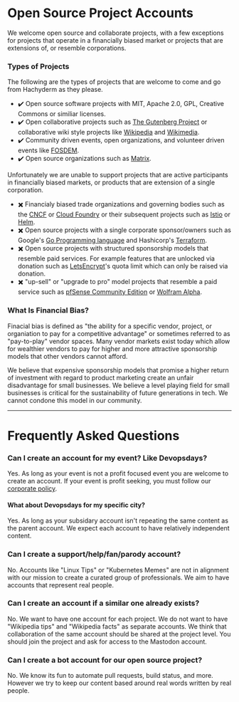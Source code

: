 # Open Source Project Accounts

We welcome open source and collaborate projects, with a few exceptions for projects that operate in a financially biased market or projects that are extensions of, or resemble corporations.

### Types of Projects

The following are the types of projects that are welcome to come and go from Hachyderm as they please.

 - :heavy_check_mark: Open source software projects with MIT, Apache 2.0, GPL, Creative Commons or similiar licenses.
 - :heavy_check_mark: Open collaborative projects such as [The Gutenberg Project](https://www.gutenberg.org/) or collaborative wiki style projects like [Wikipedia](https://wikipedia.org) and [Wikimedia](https://wikimedia.org). 
 - :heavy_check_mark: Community driven events, open organizations, and volunteer driven events like [FOSDEM](https://fosdem.org/).
 - :heavy_check_mark: Open source organizations such as [Matrix](https://matrix.org).

Unfortunately we are unable to support projects that are active participants in financially biased markets, or products that are extension of a single corporation.

 - :heavy_multiplication_x: Financialy biased trade organizations and governing bodies such as the [CNCF](https://www.cncf.io/about/join/) or [Cloud Foundry](https://www.cloudfoundry.org/membership/) or their subsequent projects such as [Istio](https://www.cncf.io/projects/istio/) or [Helm](https://www.cncf.io/projects/helm/).
 - :heavy_multiplication_x: Open source projects with a single corporate sponsor/owners such as Google's [Go Programming language](https://go.dev/) and Hashicorp's [Terraform](https://www.terraform.io/).
 - :heavy_multiplication_x: Open source projects with structured sponsorship models that resemble paid services. For example features that are unlocked via donation such as [LetsEncrypt](https://letsencrypt.org/sponsors/)'s quota limit which can only be raised via donation.
 - :heavy_multiplication_x: "up-sell" or "upgrade to pro" model projects that resemble a paid service such as [pfSense Community Edition](https://www.pfsense.org/download/) or [Wolfram Alpha](https://www.wolfram.com/open-materials/).

### What Is Financial Bias?

Finacial bias is defined as "the ability for a specific vendor, project, or organiation to pay for a competitive advantage" or sometimes referred to as "pay-to-play" vendor spaces.
Many vendor markets exist today which allow for wealthier vendors to pay for higher and more attractive sponsorship models that other vendors cannot afford. 

We believe that expensive sponsorship models that promise a higher return of investment with regard to product marketing create an unfair disadvantage for small businesses. We believe a level playing field for small businesses is critical for the sustainability of future generations in tech. We cannot condone this model in our community.

--- 

# Frequently Asked Questions

### Can I create an account for my event? Like Devopsdays?

Yes. As long as your event is not a profit focused event you are welcome to create an account. If your event is profit seeking, you must follow our [corporate policy](https://github.com/hachyderm/community/blob/main/corporate-accounts.md).

#### What about Devopsdays for my specific city? 

Yes. As long as your subsidary account isn't repeating the same content as the parent account. We expect each account to have relatively independent content.

### Can I create a support/help/fan/parody account?

No. Accounts like "Linux Tips" or "Kubernetes Memes" are not in alignment with our mission to create a curated group of professionals. We aim to have accounts that represent real people.

### Can I create an account if a similar one already exists?

No. We want to have one account for each project. We do not want to have "Wikipedia tips" and "Wikipedia facts" as separate accounts. We think that collaboration of the same account should be shared at the project level. You should join the project and ask for access to the Mastodon account.

### Can I create a bot account for our open source project? 

No. We know its fun to automate pull requests, build status, and more. However we try to keep our content based around real words written by real people.
